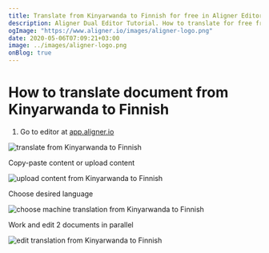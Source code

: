 ```yaml
---
title: Translate from Kinyarwanda to Finnish for free in Aligner Editor
description: Aligner Dual Editor Tutorial. How to translate for free from Kinyarwanda to Finnish. Aligner is multilingual document management platform. 
ogImage: "https://www.aligner.io/images/aligner-logo.png"
date: 2020-05-06T07:09:21+03:00
image: ../images/aligner-logo.png
onBlog: true
---
```


# How to translate document from Kinyarwanda to Finnish

1. Go to editor at [app.aligner.io](https://app.aligner.io "Aligner App web page")

![translate from Kinyarwanda to Finnish](../aligner-blank-editor.png "translate from Kinyarwanda to Finnish")

Copy-paste content or upload content

![upload content from Kinyarwanda to Finnish](../aligner-uploaded-document.png "upload content from Kinyarwanda to Finnish")

Choose desired language

![choose machine translation from Kinyarwanda to Finnish](../aligner-language-dropdown.png "choose machine translation from Kinyarwanda to Finnish")

Work and edit 2 documents in parallel

![edit translation from Kinyarwanda to Finnish](../aligner-double-sitded-editor.png "edit translation from Kinyarwanda to Finnish")

